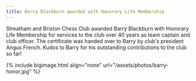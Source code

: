 ```yaml
---
title: Barry Blackburn awarded with Honorary Life Membership
---
```


Streatham and Brixton Chess Club awarded Barry Blackburn with Honorary Life Membership for services to the club over 40 years
 as team captain and club officer. The certificate was handed over to Barry by club's president Angus French. Kudos to Barry for his outstanding contributions to the club so far!

{% include bigimage.html align="none" url="/assets/photos/barry-honor.jpg" %}


